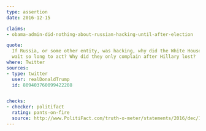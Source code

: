 ```yaml
---
type: assertion
date: 2016-12-15

claims:
- obama-admin-did-nothing-about-russian-hacking-until-after-election

quote:
  If Russia, or some other entity, was hacking, why did the White House
  wait so long to act? Why did they only complain after Hillary lost?
where: Twitter
sources:
- type: twitter
  user: realDonaldTrump
  id: 809403760099422208


checks:
- checker: politifact
  rating: pants-on-fire
  source: http://www.PolitiFact.com/truth-o-meter/statements/2016/dec/15/donald-trump/pants-fire-trump-tweet-about-russian-hacking-probe/
---
```

